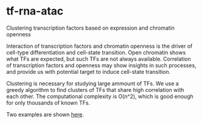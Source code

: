 # tf-rna-atac
Clustering transcription factors based on expression and chromatin openness

Interaction of transcription factors and chromatin openness is the driver of cell-type differentiation and cell-state transition. Open chromatin shows what TFs are expected, but such TFs are not always available. Correlation of transcription factors and openness may show insights in such processes, and provide us with potential target to induce cell-state transition.

Clustering is necessary for studying large ammount of TFs. We use a greedy algorithm to find clusters of TFs that share high correlation with each other. The computational complexity is O(n^2), which is good enough for only thousands of known TFs.

Two examples are shown [here](https://kchen-lab.github.io/tf-rna-atac/notebooks/clustering.nb.html).
